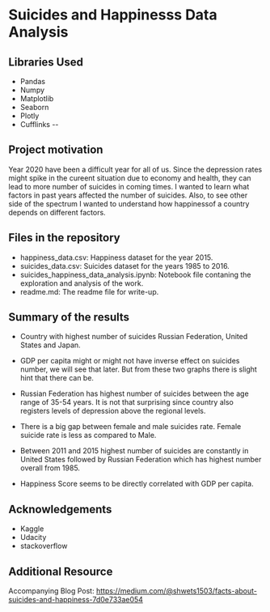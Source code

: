 # Suicides and Happinesss Data Analysis

## Libraries Used
- Pandas
- Numpy
- Matplotlib
- Seaborn
- Plotly
- Cufflinks
--

## Project motivation
Year 2020 have been a difficult year for all of us. Since the depression rates might spike in the cureent situation due to economy and health, they can lead to more number of suicides in coming times. I wanted to learn what factors in past years affected the number of suicides. Also, to see other side of the spectrum I wanted to understand how happinessof a country depends on different factors.


## Files in the repository
- happiness_data.csv: Happiness dataset for the year 2015.
- suicides_data.csv: Suicides dataset for the years 1985 to 2016.
- suicides_happiness_data_analysis.ipynb: Notebook file contaning the exploration and analysis of the work.
- readme.md: The readme file for write-up.


## Summary of the results
* Country with highest number of suicides Russian Federation, United States and Japan.

* GDP per capita might or might not have inverse effect on suicides number, we will see that later. But from these two graphs there is slight hint that there can be.

* Russian Federation has highest number of suicides between the age range of 35-54 years. It is not that surprising since country also registers levels of depression above the regional levels.

* There is a big gap between female and male suicides rate. Female suicide rate is less as compared to Male.

* Between 2011 and 2015 highest number of suicides are constantly in United States followed by Russian Federation which has highest 
number overall from 1985.

* Happiness Score seems to be directly correlated with GDP per capita.


## Acknowledgements
- Kaggle
- Udacity
- stackoverflow

## Additional Resource

Accompanying Blog Post: https://medium.com/@shwets1503/facts-about-suicides-and-happiness-7d0e733ae054


